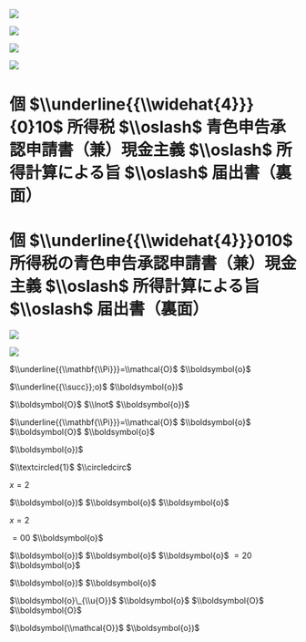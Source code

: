 ![](https://www.nta.go.jp/tmp/e6fe565e-796e-4643-8425-d2c2008ec124/images/4afab7b15eff86ac66541ddbee4a9fcd0814a789a6ca5c0fdb38e0de3e1d9a4a.jpg)

![](https://www.nta.go.jp/tmp/e6fe565e-796e-4643-8425-d2c2008ec124/images/7f58a34aa99f8b53fc8750cbb4f664b638f536a6bf2f3227171f4980724a7f38.jpg)

![](https://www.nta.go.jp/tmp/e6fe565e-796e-4643-8425-d2c2008ec124/images/b7b3a67203062bbecfe4b25b27c9ce8a4aab05b73a05871ea49d05bd790d562a.jpg)

![](https://www.nta.go.jp/tmp/e6fe565e-796e-4643-8425-d2c2008ec124/images/30c8b5037cb8421215ac73d5b30a1e3d4d79343975ae51e40fb57b0a724e0851.jpg)

# 個 $\\underline{{\\widehat{4}}}{0}10$ 所得税 $\\oslash$ 青色申告承認申請書（兼）現金主義 $\\oslash$ 所得計算による旨 $\\oslash$ 届出書（裏面）

# 個 $\\underline{{\\widehat{4}}}010$ 所得税の青色申告承認申請書（兼）現金主義 $\\oslash$ 所得計算による旨 $\\oslash$ 届出書（裏面）

![](https://www.nta.go.jp/tmp/e6fe565e-796e-4643-8425-d2c2008ec124/images/5aed9edfd556ce640a577581b0091a71aa0169b32786dd00340183103a1850f7.jpg)

![](https://www.nta.go.jp/tmp/e6fe565e-796e-4643-8425-d2c2008ec124/images/42f430e94d3ba2f64d4567d5254844afa37c16cb1ac43df38fe40a8144ef448f.jpg)

$\\underline{{\\mathbf{\\Pi}}}=\\mathcal{O}$ $\\boldsymbol{o}$

$\\underline{{\\succ}};o)$ $\\boldsymbol{o})$

$\\boldsymbol{O}$ $\\lnot$ $\\boldsymbol{o})$

$\\underline{{\\mathbf{\\Pi}}}=\\mathcal{O}$ $\\boldsymbol{o}$ $\\boldsymbol{O}$ $\\boldsymbol{o}$

$\\boldsymbol{o})$

$\\textcircled{1}$ $\\circledcirc$

$x=2$

$\\boldsymbol{o})$ $\\boldsymbol{o}$ $\\boldsymbol{o}$

$x=2$

$=00$ $\\boldsymbol{o}$

$\\boldsymbol{o})$ $\\boldsymbol{o}$ $\\boldsymbol{o}$ $=20$ $\\boldsymbol{o}$

$\\boldsymbol{o})$ $\\boldsymbol{o}$

$\\boldsymbol{o}\_{\\u{O}}$ $\\boldsymbol{o}$ $\\boldsymbol{O}$ $\\boldsymbol{O}$

$\\boldsymbol{\\mathcal{O}}$ $\\boldsymbol{o})$